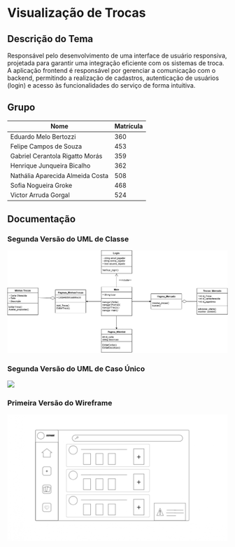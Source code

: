 #  Visualização de Trocas

## Descrição do Tema
  Responsável pelo desenvolvimento de uma interface de usuário responsiva, projetada para garantir uma integração eficiente com os sistemas de troca. A aplicação frontend é responsável por gerenciar a comunicação com o backend, permitindo a realização de cadastros, autenticação de usuários (login) e acesso às funcionalidades do serviço de forma intuitiva.

## Grupo
|**Nome**|**Matrícula**|
|--------|-------------|
|Eduardo Melo Bertozzi|360|
|Felipe Campos de Souza|453|
|Gabriel Cerantola Rigatto Morás|359|
|Henrique Junqueira Bicalho|362|
|Nathália Aparecida Almeida Costa|508|
|Sofia Nogueira Groke|468|
|Victor Arruda Gorgal|524|

## Documentação
### Segunda Versão do UML de Classe
![](documentacao/UML/UMLclasseCorrigido.drawio.png)

### Segunda Versão do UML de Caso Único
![](documentacao/UML/Diagrama_casos_atualizado.png)

### Primeira Versão do Wireframe
![](documentacao/Wireframe/Wireframe.drawio.jpg)
